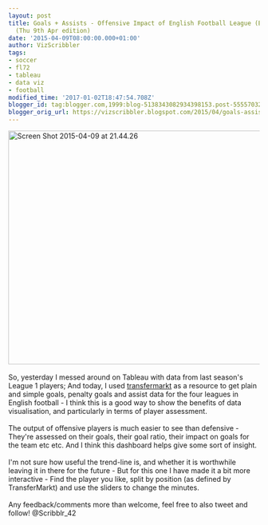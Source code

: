 ```yaml
---
layout: post
title: Goals + Assists - Offensive Impact of English Football League (EPL - L2) Players
  (Thu 9th Apr edition)
date: '2015-04-09T08:00:00.000+01:00'
author: VizScribbler
tags:
- soccer
- fl72
- tableau
- data viz
- football
modified_time: '2017-01-02T18:47:54.708Z'
blogger_id: tag:blogger.com,1999:blog-5138343082934398153.post-5555703220879842003
blogger_orig_url: https://vizscribbler.blogspot.com/2015/04/goals-assists-offensive-impact-of.html
---
```


<a href="http://tabsoft.co/1aOvkMg" target="_blank"><img alt="Screen Shot 2015-04-09 at 21.44.26" class="aligncenter wp-image-205 size-large" height="468" src="https://marginalscribbler.files.wordpress.com/2015/04/screen-shot-2015-04-09-at-21-44-26.png?w=660" width="660" /></a><br /><br />So, yesterday I messed around on Tableau with data from last season's League 1 players; And today, I used <a href="http://www.transfermarkt.co.uk/championship/torschuetzenliste/wettbewerb/GB2/saison_id/2014/altersklasse/alle/plus/1" target="_blank">transfermarkt</a> as a resource to get plain and simple goals, penalty goals and assist data for the four leagues in English football - I think this is a good way to show the benefits of data visualisation, and particularly in terms of player assessment.<br /><br />The output of offensive players is much easier to see than defensive - They're assessed on their goals, their goal ratio, their impact on goals for the team etc etc. And I think this dashboard helps give some sort of insight.<br /><br />I'm not sure how useful the trend-line is, and whether it is worthwhile leaving it in there for the future - But for this one I have made it a bit more interactive - Find the player you like, split by position (as defined by TransferMarkt) and use the sliders to change the minutes.<br /><br />Any feedback/comments more than welcome, feel free to also tweet and follow! @Scribblr_42<br /><br />